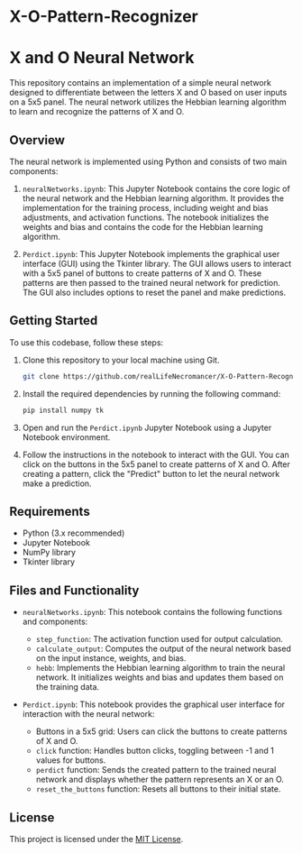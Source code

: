 # X-O-Pattern-Recognizer

# X and O Neural Network

This repository contains an implementation of a simple neural network designed to differentiate between the letters X and O based on user inputs on a 5x5 panel. The neural network utilizes the Hebbian learning algorithm to learn and recognize the patterns of X and O.

## Overview

The neural network is implemented using Python and consists of two main components:

1. `neuralNetworks.ipynb`: This Jupyter Notebook contains the core logic of the neural network and the Hebbian learning algorithm. It provides the implementation for the training process, including weight and bias adjustments, and activation functions. The notebook initializes the weights and bias and contains the code for the Hebbian learning algorithm.

2. `Perdict.ipynb`: This Jupyter Notebook implements the graphical user interface (GUI) using the Tkinter library. The GUI allows users to interact with a 5x5 panel of buttons to create patterns of X and O. These patterns are then passed to the trained neural network for prediction. The GUI also includes options to reset the panel and make predictions.

## Getting Started

To use this codebase, follow these steps:

1. Clone this repository to your local machine using Git.

   ```bash
   git clone https://github.com/realLifeNecromancer/X-O-Pattern-Recognizer.git
   ```

2. Install the required dependencies by running the following command:

   ```bash
   pip install numpy tk
   ```

3. Open and run the `Perdict.ipynb` Jupyter Notebook using a Jupyter Notebook environment.

4. Follow the instructions in the notebook to interact with the GUI. You can click on the buttons in the 5x5 panel to create patterns of X and O. After creating a pattern, click the "Predict" button to let the neural network make a prediction.

## Requirements

- Python (3.x recommended)
- Jupyter Notebook
- NumPy library
- Tkinter library

## Files and Functionality

- `neuralNetworks.ipynb`: This notebook contains the following functions and components:
  - `step_function`: The activation function used for output calculation.
  - `calculate_output`: Computes the output of the neural network based on the input instance, weights, and bias.
  - `hebb`: Implements the Hebbian learning algorithm to train the neural network. It initializes weights and bias and updates them based on the training data.
  
- `Perdict.ipynb`: This notebook provides the graphical user interface for interaction with the neural network:
  - Buttons in a 5x5 grid: Users can click the buttons to create patterns of X and O.
  - `click` function: Handles button clicks, toggling between -1 and 1 values for buttons.
  - `perdict` function: Sends the created pattern to the trained neural network and displays whether the pattern represents an X or an O.
  - `reset_the_buttons` function: Resets all buttons to their initial state.
  
## License

This project is licensed under the [MIT License](LICENSE).

